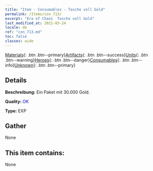 ```yaml
---
title: "Item - Consumables - Tasche voll Gold"
permalink: /Items/con_713/
excerpt: "Era of Chaos  Tasche voll Gold"
last_modified_at: 2021-03-24
locale: de
ref: "con_713.md"
toc: false
classes: wide
---
```

 [Materials](/de/Items/){: .btn .btn--primary}[Artifacts](/de/Items/Artifacts/){: .btn .btn--success}[Units](/de/Items/Units/){: .btn .btn--warning}[Heroes](/de/Items/Heroes/){: .btn .btn--danger}[Consumables](/de/Items/Consumables/){: .btn .btn--info}[Unknown](/de/Items/Unknown/){: .btn .btn--primary}

## Details
 **Beschreibung:** Ein Paket mit 30.000 Gold.

 **Quality:** <span style="color: #0000CD">OK</span>

 **Type:** EXP

## Gather

  None

## This item contains:

  None

